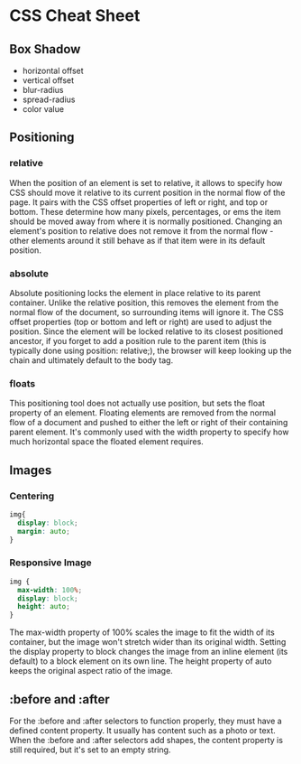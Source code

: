 # CSS Cheat Sheet
## Box Shadow
- horizontal offset
- vertical offset
- blur-radius
- spread-radius
- color value

## Positioning

### relative
When the position of an element is set to relative, it allows to specify how CSS should move it relative to its current position in the normal flow of the page. It pairs with the CSS offset properties of left or right, and top or bottom. These determine how many pixels, percentages, or ems the item should be moved away from where it is normally positioned. Changing an element's position to relative does not remove it from the normal flow - other elements around it still behave as if that item were in its default position.

### absolute
Absolute positioning locks the element in place relative to its parent container. Unlike the relative position, this removes the element from the normal flow of the document, so surrounding items will ignore it. The CSS offset properties (top or bottom and left or right) are used to adjust the position. Since the element will be locked relative to its closest positioned ancestor, if you forget to add a position rule to the parent item (this is typically done using position: relative;), the browser will keep looking up the chain and ultimately default to the body tag.

### floats
This positioning tool does not actually use position, but sets the float property of an element. Floating elements are removed from the normal flow of a document and pushed to either the left or right of their containing parent element. It's commonly used with the width property to specify how much horizontal space the floated element requires.

## Images  
### Centering
```css
img{
  display: block;
  margin: auto;
}

```

### Responsive Image

```css
img {
  max-width: 100%;
  display: block;
  height: auto;
}
```
The max-width property of 100% scales the image to fit the width of its container, but the image won't stretch wider than its original width. Setting the display property to block changes the image from an inline element (its default) to a block element on its own line. The height property of auto keeps the original aspect ratio of the image. 

## :before and :after
For the :before and :after selectors to function properly, they must have a defined content property. It usually has content such as a photo or text. When the :before and :after selectors add shapes, the content property is still required, but it's set to an empty string.